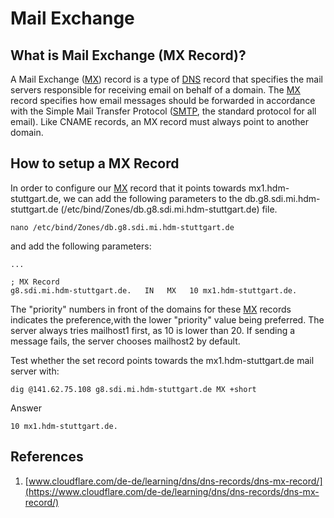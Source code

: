 # Mail Exchange

## What is Mail Exchange (MX Record)?

A Mail Exchange ([MX](/acronyms)) record is a type of [DNS](/acronyms) record that specifies the mail servers responsible for receiving email on behalf of a domain. The [MX](/acronyms) record specifies how email messages should be forwarded in accordance with the Simple Mail Transfer Protocol ([SMTP](/acronyms), the standard protocol for all email). Like CNAME records, an MX record must always point to another domain.

## How to setup a MX Record

In order to configure our [MX](/acronyms) record that it points towards mx1.hdm-stuttgart.de, we can add the following parameters to the db.g8.sdi.mi.hdm-stuttgart.de (/etc/bind/Zones/db.g8.sdi.mi.hdm-stuttgart.de) file.

```ssh
nano /etc/bind/Zones/db.g8.sdi.mi.hdm-stuttgart.de
```

and add the following parameters:

```ssh
...

; MX Record
g8.sdi.mi.hdm-stuttgart.de.   IN   MX   10 mx1.hdm-stuttgart.de.
```

The "priority" numbers in front of the domains for these [MX](/acronyms) records indicates the preference,with the lower "priority" value being preferred. The server always tries mailhost1 first, as 10 is lower than 20. If sending a message fails, the server chooses mailhost2 by default.

Test whether the set record points towards the mx1.hdm-stuttgart.de mail server with:

```ssh
dig @141.62.75.108 g8.sdi.mi.hdm-stuttgart.de MX +short
```

Answer

```ssh
10 mx1.hdm-stuttgart.de.
```

## References

1. [www.cloudflare.com/de-de/learning/dns/dns-records/dns-mx-record/](https://www.cloudflare.com/de-de/learning/dns/dns-records/dns-mx-record/)
